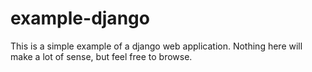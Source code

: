 # example-django

This is a simple example of a django web application. Nothing here will make a lot of sense, but feel free to browse.
